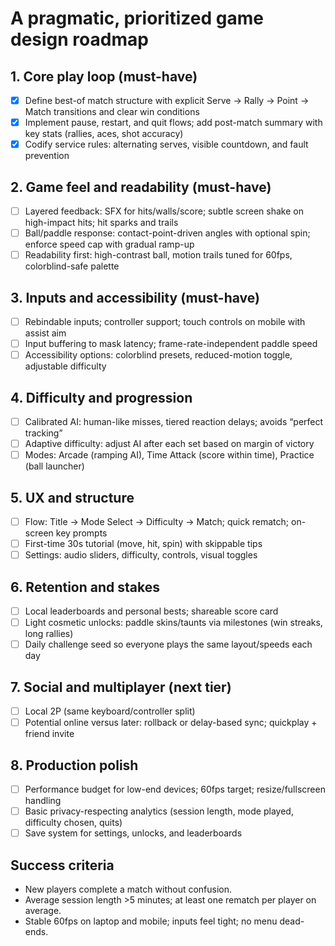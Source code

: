 # A pragmatic, prioritized game design roadmap

## 1. Core play loop (must-have)

- [x] Define best-of match structure with explicit Serve → Rally → Point → Match transitions and clear win conditions
- [x] Implement pause, restart, and quit flows; add post-match summary with key stats (rallies, aces, shot accuracy)
- [x] Codify service rules: alternating serves, visible countdown, and fault prevention

## 2. Game feel and readability (must-have)

- [ ] Layered feedback: SFX for hits/walls/score; subtle screen shake on high-impact hits; hit sparks and trails
- [ ] Ball/paddle response: contact-point-driven angles with optional spin; enforce speed cap with gradual ramp-up
- [ ] Readability first: high-contrast ball, motion trails tuned for 60fps, colorblind-safe palette

## 3. Inputs and accessibility (must-have)

- [ ] Rebindable inputs; controller support; touch controls on mobile with assist aim
- [ ] Input buffering to mask latency; frame-rate-independent paddle speed
- [ ] Accessibility options: colorblind presets, reduced-motion toggle, adjustable difficulty

## 4. Difficulty and progression

- [ ] Calibrated AI: human-like misses, tiered reaction delays; avoids “perfect tracking”
- [ ] Adaptive difficulty: adjust AI after each set based on margin of victory
- [ ] Modes: Arcade (ramping AI), Time Attack (score within time), Practice (ball launcher)

## 5. UX and structure

- [ ] Flow: Title → Mode Select → Difficulty → Match; quick rematch; on-screen key prompts
- [ ] First-time 30s tutorial (move, hit, spin) with skippable tips
- [ ] Settings: audio sliders, difficulty, controls, visual toggles

## 6. Retention and stakes

- [ ] Local leaderboards and personal bests; shareable score card
- [ ] Light cosmetic unlocks: paddle skins/taunts via milestones (win streaks, long rallies)
- [ ] Daily challenge seed so everyone plays the same layout/speeds each day

## 7. Social and multiplayer (next tier)

- [ ] Local 2P (same keyboard/controller split)
- [ ] Potential online versus later: rollback or delay-based sync; quickplay + friend invite

## 8. Production polish

- [ ] Performance budget for low-end devices; 60fps target; resize/fullscreen handling
- [ ] Basic privacy-respecting analytics (session length, mode played, difficulty chosen, quits)
- [ ] Save system for settings, unlocks, and leaderboards

## Success criteria

- New players complete a match without confusion.
- Average session length >5 minutes; at least one rematch per player on average.
- Stable 60fps on laptop and mobile; inputs feel tight; no menu dead-ends.
